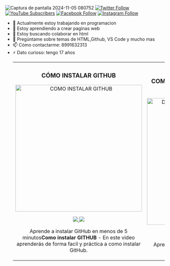  
 ![Captura de pantalla 2024-11-05 080752](https://github.com/user-attachments/assets/60b3f59e-1f9d-4d77-995a-fdf0b9d1055f)
[![Twitter Follow](https://img.shields.io/twitter/follow/HeliCastel5756?style=social)](https://twitter.com/HeliCastel5756)
[![YouTube Subscribers](https://img.shields.io/youtube/channel/subscribers/UC85TQPh3WfHK2YT_fTaDTJg?style=social)](https://www.youtube.com/channel/HeliCastellanos-r1k)
[![Facebook Follow](https://img.shields.io/badge/Facebook-Follow-blue?style=social&logo=facebook)](https://www.facebook.com/hely.castellanos.1)
[![Instagram Follow](https://img.shields.io/badge/Instagram-Follow-purple?style=social&logo=instagram)](https://www.instagram.com/ah_sosaa)

 
- 🔭 Actualmente estoy trabajando en programacion 
- 🌱 Estoy aprendiendo a crear paginas web
- 👯 Estoy buscando colaborar en html
- 💬 Pregúntame sobre temas de HTML,Github, VS Code y mucho mas
- 📫 Cómo contactarme: 8991632313
- ⚡ Dato curioso: tengo 17 años 
  <table>
<tr>
<td width="50%">
<h3 align="center">CÓMO INSTALAR GITHUB</h3>
<div align="center">
<a href="https://github.com/helicastellanos" target="_blank"><img src="portad 1.jpg" width="400" alt="COMO INSTALAR GITHUB"></a>
<p>
<a href="https://github.com/helicastellanos" target="_blank">
<img src="https://img.shields.io/badge/CÓDIGO-ffffff?style=for-the-badge&logo=github&logoColor=black">
</a>
<a href="https://www.youtube.com/watch?v=u6p5JrmUcjY&t=66s"_blank">
<img src="https://img.shields.io/badge/-Youtube-green?style=for-the-badge&color=d8392c">
</a>
</p>
<p>Aprende a instalar GitHub en menos de 5 minutos<strong>Como instalar GITHUB</strong> - En este video aprenderás de forma facil y práctica a como instalar GitHub.</p>
</div>

</td>

<td width="50%">
               <br>
<h3 align="center">COMO DESCARGAR UNA EXTENSIÓN EN VS CODE </h3>
<div align="center">
<a href="https://github.com/13k13k13/13k13k13" target="_blank"><img src="portada 2.jpeg" width="400" alt="DESCARGA UNA EXTENSION EN VS CODE"></a>
<p>
<a href="https://github.com/13k13k13/13k13k13"_blank">
<img src="https://img.shields.io/badge/CÓDIGO-ffffff?style=for-the-badge&logo=github&logoColor=black">
</a>
<a href="https://www.youtube.com/watch?v=96DYOSqOuVc"_blank">
<img src="https://img.shields.io/badge/-Youtube-green?style=for-the-badge&color=d8392c">
</a>
</p>
<p>Aprende a instalar extenciones en Visual Studio Code </strong> </p>
</div>
  
</td>  
</table>                                                                                 
</div>

 


 
